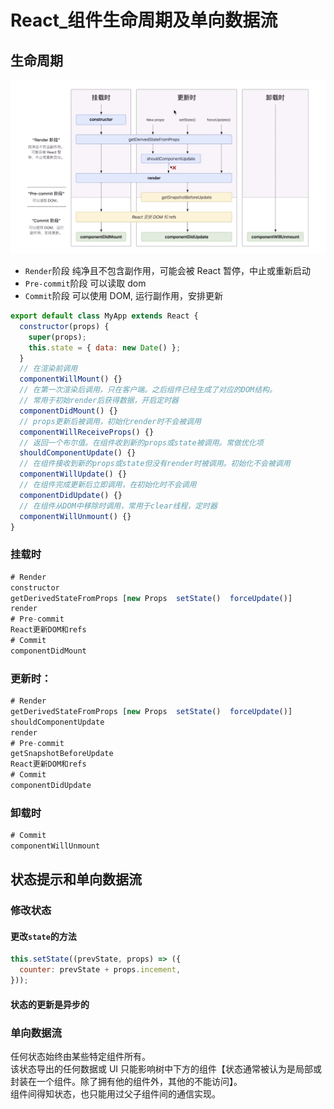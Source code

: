 # React\_组件生命周期及单向数据流

## 生命周期

![lifeTime](./img/lifeTime.png)

- `Render`阶段
  纯净且不包含副作用，可能会被 React 暂停，中止或重新启动
- `Pre-commit`阶段
  可以读取 dom
- `Commit`阶段
  可以使用 DOM, 运行副作用，安排更新

```js
export default class MyApp extends React {
  constructor(props) {
    super(props);
    this.state = { data: new Date() };
  }
  // 在渲染前调用
  componentWillMount() {}
  // 在第一次渲染后调用，只在客户端。之后组件已经生成了对应的DOM结构。
  // 常用于初始render后获得数据，开启定时器
  componentDidMount() {}
  // props更新后被调用，初始化render时不会被调用
  componentWillReceiveProps() {}
  // 返回一个布尔值。在组件收到新的props或state被调用。常做优化项
  shouldComponentUpdate() {}
  // 在组件接收到新的props或state但没有render时被调用。初始化不会被调用
  componentWillUpdate() {}
  // 在组件完成更新后立即调用，在初始化时不会调用
  componentDidUpdate() {}
  // 在组件从DOM中移除时调用，常用于clear线程，定时器
  componentWillUnmount() {}
}
```

### 挂载时

```js
# Render
constructor
getDerivedStateFromProps [new Props  setState()  forceUpdate()]
render
# Pre-commit
React更新DOM和refs
# Commit
componentDidMount
```

### 更新时：

```js
# Render
getDerivedStateFromProps [new Props  setState()  forceUpdate()]
shouldComponentUpdate
render
# Pre-commit
getSnapshotBeforeUpdate
React更新DOM和refs
# Commit
componentDidUpdate
```

### 卸载时

```js
# Commit
componentWillUnmount
```

## 状态提示和单向数据流

### 修改状态

#### 更改`state`的方法

```js
this.setState((prevState, props) => ({
  counter: prevState + props.incement,
}));
```

#### 状态的更新是异步的

### 单向数据流

任何状态始终由某些特定组件所有。  
该状态导出的任何数据或 UI 只能影响树中下方的组件【状态通常被认为是局部或封装在一个组件。除了拥有他的组件外，其他的不能访问】。  
组件间得知状态，也只能用过父子组件间的通信实现。
